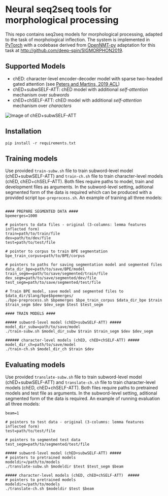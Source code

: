 # Neural seq2seq tools for morphological processing
This repo contains seq2seq models for morphological processing, adapted to the task of morphological inflection.
The system is implemented in [PyTorch](https://github.com/pytorch/pytorch) with a codebase derived from [OpenNMT-py](https://github.com/deep-spin/OpenNMT-entmax) adaptation for this task at http://github.com/deep-spin/SIGMORPHON2019. 

## Supported Models
* chED: character-level encoder-decoder model with sparse two-headed gated attention (see [Peters and Martins, 2019 ACL](https://www.aclweb.org/anthology/W19-4207/))
* chED+subwSELF-ATT: chED model with additional _self-attention_ mechanism over _subwords_
* chED+chSELF-ATT: chED model with additional _self-attention_ mechanism over _characters_

![Image of chED+subwSELF-ATT]()

## Installation
```shell-session
pip install -r requirements.txt
```

## Training models
Use provided `train-subw.sh` file to train subword-level model (chED+subwSELF-ATT) and `train-ch.sh` file to train character-level models (chED, chED+chSELF-ATT). Both files require paths to model, train and development files as arguments. In the subword-level setting, aditional segmented form of the data is required which can be produced with a provided script `bpe-preprocess.sh`. An example of training all three models:

```shell-session
 
#### PREPARE SEGMENTED DATA ####
bpemerges=1000

# pointers to data files - original (3-columns: lemma features inflected form)
train=path/to/train/file
dev=path/to/dev/file
test=path/to/test/file
	
# pointer to corpus to train BPE segmentation
bpe_train_corpus=path/to/BPE/corpus

# pointers to paths for saving segmentation model and segmented files
data_dir_bpe=path/to/save/BPE/model
train_segm==path/to/save/segmented/train/file
dev_segm=path/to/save/segmented/dev/file
test_segm=path/to/save/segmented/test/file

# Train BPE model, save model and segmented files to $data_dir/$lang/bpe$bpemerges/
./bpe-preprocess.sh $bpemerges $bpe_train_corpus $data_dir_bpe $train $train_segm $dev $dev_segm $test $test_segm

#### TRAIN MODELS ####

##### subword-level model (chED+subwSELF-ATT) #####
model_dir_subw=path/to/save/model
./train-subw.sh $model_dir_subw $train $train_segm $dev $dev_segm

###### character-level models (chED, chED+chSELF-ATT) #####
model_dir_ch=path/to/save/model
./train-ch.sh $model_dir_ch $train $dev
```
## Evaluating models
Use provided `translate-subw.sh` file to train subword-level model (chED+subwSELF-ATT) and `translate-ch.sh` file to train character-level models (chED, chED+chSELF-ATT). Both files require paths to pretrained models and test file as arguments. In the subword-level setting, aditional segmented form of the data is required. An example of running evaluation all three models:

```shell-session
beam=1

# pointers to test data - original (3-columns: lemma features inflected form)
test=path/to/test/file

# pointers to segmented test data
test_segm=path/to/segmented/test/file

##### subword-level model (chED+subwSELF-ATT) #####
# pointers to pretrained models
modeldir=/path/to/models
./translate-subw.sh $modeldir $test $test_segm $beam

##### character-level models (chED, chED+chSELF-ATT)  #####
# pointers to pretrained models
modeldir=/path/to/models
./translate-ch.sh $modeldir $test $beam 
```
